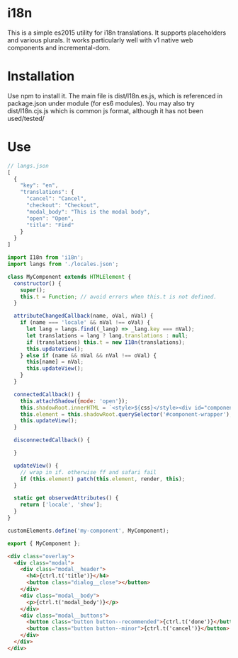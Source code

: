 i18n
====

This is a simple es2015 utility for i18n translations. It supports placeholders and various plurals. It works particularly well with v1 native web components and incremental-dom.

# Installation

Use npm to install it. The main file is dist/I18n.es.js, which is referenced in package.json under module (for es6 modules). You may also try dist/I18n.cjs.js which is common js format, although it has not been used/tested/

# Use

```JavaScript
// langs.json
[
  {
    "key": "en",
    "translations": {
      "cancel": "Cancel",
      "checkout": "Checkout",
      "modal_body": "This is the modal body",
      "open": "Open",
      "title": "Find"
    }
  }
]
```


```JavaScript
import I18n from 'i18n';
import langs from './locales.json';

class MyComponent extends HTMLElement {
  constructor() {
    super();
    this.t = Function; // avoid errors when this.t is not defined.
  }

  attributeChangedCallback(name, oVal, nVal) {
    if (name === 'locale' && nVal !== oVal) {
      let lang = langs.find((_lang) => _lang.key === nVal);
      let translations = lang ? lang.translations : null;
      if (translations) this.t = new I18n(translations);
      this.updateView();
    } else if (name && nVal && nVal !== oVal) {
      this[name] = nVal;
      this.updateView();
    }
  }

  connectedCallback() {
    this.attachShadow({mode: 'open'});
    this.shadowRoot.innerHTML = `<style>${css}</style><div id="component-wrapper"></div>`;
    this.element = this.shadowRoot.querySelector('#component-wrapper');
    this.updateView();
  }

  disconnectedCallback() {

  }

  updateView() {
    // wrap in if. otherwise ff and safari fail
    if (this.element) patch(this.element, render, this);
  }

  static get observedAttributes() {
    return ['locale', 'show'];
  }
}

customElements.define('my-component', MyComponent);

export { MyComponent };
```

```html
<div class="overlay">
  <div class="modal">
    <div class="modal__header">
      <h4>{ctrl.t('title')}</h4>
      <button class="dialog__close"></button>
    </div>
    <div class="modal__body">
      <p>{ctrl.t('modal_body')}</p>
    </div>
    <div class="modal__buttons">
      <button class="button button--recommended">{ctrl.t('done')}</button>
      <button class="button button--minor">{ctrl.t('cancel')}</button>
    </div>
  </div>
</div>
```
